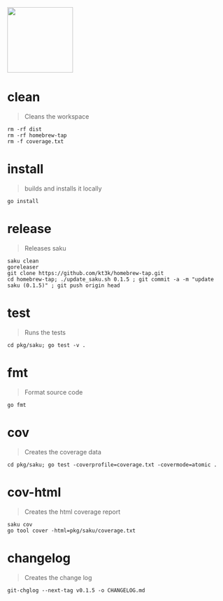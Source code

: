 <img width="150" src="https://kt3k.github.io/saku/media/saku-logo.svg" />

# clean
> Cleans the workspace

    rm -rf dist
    rm -rf homebrew-tap
    rm -f coverage.txt

# install
> builds and installs it locally

    go install

# release
> Releases saku

    saku clean
    goreleaser
    git clone https://github.com/kt3k/homebrew-tap.git
    cd homebrew-tap; ./update_saku.sh 0.1.5 ; git commit -a -m "update saku (0.1.5)" ; git push origin head

# test
> Runs the tests

    cd pkg/saku; go test -v .

# fmt
> Format source code

    go fmt

# cov
> Creates the coverage data

    cd pkg/saku; go test -coverprofile=coverage.txt -covermode=atomic .

# cov-html
> Creates the html coverage report

    saku cov
    go tool cover -html=pkg/saku/coverage.txt

# changelog
> Creates the change log

    git-chglog --next-tag v0.1.5 -o CHANGELOG.md

